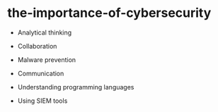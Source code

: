 # the-importance-of-cybersecurity

- Analytical thinking

- Collaboration

- Malware prevention

- Communication

- Understanding programming languages

- Using SIEM tools 